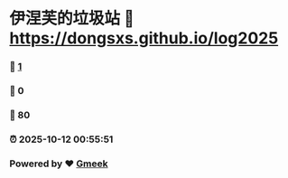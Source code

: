 # 伊涅芙的垃圾站 :link: https://dongsxs.github.io/log2025 
### :page_facing_up: [1](https://dongsxs.github.io/log2025/tag.html) 
### :speech_balloon: 0 
### :hibiscus: 80 
### :alarm_clock: 2025-10-12 00:55:51 
### Powered by :heart: [Gmeek](https://github.com/Meekdai/Gmeek)
